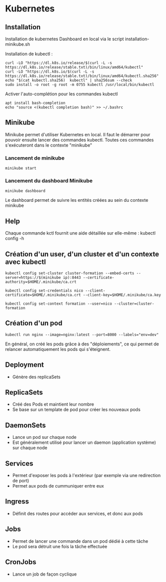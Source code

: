 # Kubernetes

## Installation 

Installation de kubernetes Dashboard en local via le script installation-minikube.sh

Installation de kubectl :
```
curl -LO "https://dl.k8s.io/release/$(curl -L -s https://dl.k8s.io/release/stable.txt)/bin/linux/amd64/kubectl"
curl -LO "https://dl.k8s.io/$(curl -L -s https://dl.k8s.io/release/stable.txt)/bin/linux/amd64/kubectl.sha256"
echo "$(cat kubectl.sha256)  kubectl" | sha256sum --check
sudo install -o root -g root -m 0755 kubectl /usr/local/bin/kubectl
```

Activer l'auto-complétion pour les commandes kubectl

```
apt install bash-completion
echo "source <(kubectl completion bash)" >> ~/.bashrc
```

## Minikube

Minikube permet d'utiliser Kubernetes en local. Il faut le démarrer pour pouvoir ensuite lancer des commandes kubectl.
Toutes ces commandes s'exécuteront dans le contexte "minikube"

### Lancement de minikube

```
minikube start
```

### Lancement du dashboard Minikube

```
minikube dashboard
```

Le dashboard permet de suivre les entités créées au sein du contexte minikube


## Help

Chaque commande kctl fournit une aide détaillée sur elle-même : 
kubectl config -h

## Création d'un user, d'un cluster et d'un contexte avec kubectl

```
kubectl config set-cluster cluster-formation --embed-certs --server=https://$(minikube ip):8443 --certificate-authority=$HOME/.minikube/ca.crt

kubectl config set-credentials nico --client-certificate=$HOME/.minikube/ca.crt --client-key=$HOME/.minikube/ca.key

kubectl config set-context formation --user=nico --cluster=cluster-formation
```

## Création d'un pod

```
kubectl run nginx --image=nginx:latest --port=8000 --labels="env=dev"
```

En général, on créé les pods grâce à des "déploiements", ce qui permet de relancer automatiquement les pods qui s'éteignent.

## Deployment

- Génère des replicaSets

## ReplicaSets

- Créé des Pods et maintient leur nombre
- Se base sur un template de pod pour créer les nouveaux pods

## DaemonSets

- Lance un pod sur chaque node
- Est généralement utilisé pour lancer un daemon (application système) sur chaque node

## Services

- Permet d'exposer les pods à l'extérieur (par exemple via une redirection de port)
- Permet aux pods de cummuniquer entre eux


## Ingress

- Définit des routes pour accéder aux services, et donc aux pods

## Jobs

- Permet de lancer une commande dans un pod dédié à cette tâche
- Le pod sera détruit une fois la tâche effectuée

## CronJobs

- Lance un job de façon cyclique




















